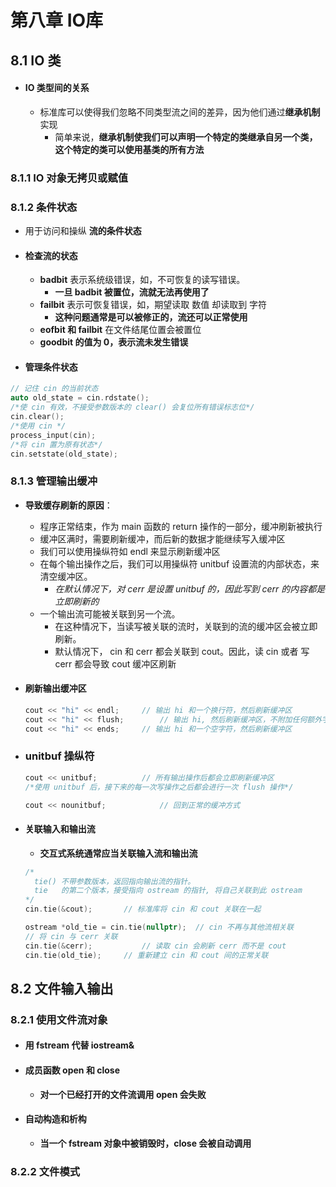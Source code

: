 # 第八章    IO库



## 8.1    IO 类

- #### IO 类型间的关系

  - 标准库可以使得我们忽略不同类型流之间的差异，因为他们通过**继承机制**实现
    - 简单来说，**继承机制使我们可以声明一个特定的类继承自另一个类，这个特定的类可以使用基类的所有方法**

### 8.1.1    IO 对象无拷贝或赋值

### 8.1.2    条件状态

- 用于访问和操纵 **流的条件状态**

- #### 检查流的状态

  - **badbit** 表示系统级错误，如，不可恢复的读写错误。
    - **一旦 badbit 被置位，流就无法再使用了**
  - **failbit** 表示可恢复错误，如，期望读取 数值 却读取到 字符
    - **这种问题通常是可以被修正的，流还可以正常使用**
  - **eofbit 和 failbit** 在文件结尾位置会被置位
  - **goodbit 的值为 0，表示流未发生错误**

- #### 管理条件状态

```c++
// 记住 cin 的当前状态
auto old_state = cin.rdstate();
/*使 cin 有效，不接受参数版本的 clear() 会复位所有错误标志位*/
cin.clear();
/*使用 cin */
process_input(cin);
/*将 cin 置为原有状态*/
cin.setstate(old_state);
```

### 8.1.3    管理输出缓冲

- **导致缓存刷新的原因**：
  - 程序正常结束，作为 main 函数的 return 操作的一部分，缓冲刷新被执行
  - 缓冲区满时，需要刷新缓冲，而后新的数据才能继续写入缓冲区
  - 我们可以使用操纵符如 endl 来显示刷新缓冲区
  - 在每个输出操作之后，我们可以用操纵符 unitbuf 设置流的内部状态，来清空缓冲区。
    - *在默认情况下，对 cerr 是设置 unitbuf 的，因此写到 cerr 的内容都是立即刷新的*
  - 一个输出流可能被关联到另一个流。
    - 在这种情况下，当读写被关联的流时，关联到的流的缓冲区会被立即刷新。
    - 默认情况下， cin 和 cerr 都会关联到 cout。因此，读 cin 或者 写 cerr 都会导致 cout 缓冲区刷新

- #### 刷新输出缓冲区

  ```c++
  cout << "hi" << endl;		// 输出 hi 和一个换行符，然后刷新缓冲区
  cout << "hi" << flush;		// 输出 hi, 然后刷新缓冲区，不附加任何额外字符
  cout << "hi" << ends;		// 输出 hi 和一个空字符，然后刷新缓冲区
  ```

- ### unitbuf 操纵符

  ```c++
  cout << unitbuf;			// 所有输出操作后都会立即刷新缓冲区
  /*使用 unitbuf 后，接下来的每一次写操作之后都会进行一次 flush 操作*/
  
  cout << nounitbuf;			// 回到正常的缓冲方式
  ```

  

- #### 关联输入和输出流

  - **交互式系统通常应当关联输入流和输出流**

  ```c++
  /*
  	tie() 不带参数版本，返回指向输出流的指针。
  	tie   的第二个版本，接受指向 ostream 的指针, 将自己关联到此 ostream
  */
  cin.tie(&cout);		// 标准库将 cin 和 cout 关联在一起
  
  ostream *old_tie = cin.tie(nullptr);	// cin 不再与其他流相关联
  // 将 cin 与 cerr 关联
  cin.tie(&cerr);			// 读取 cin 会刷新 cerr 而不是 cout
  cin.tie(old_tie);		// 重新建立 cin 和 cout 间的正常关联
  
  ```

  

## 8.2    文件输入输出

### 8.2.1    使用文件流对象

- #### 用 fstream 代替 iostream&

- #### 成员函数 open 和 close

  - **对一个已经打开的文件流调用 open 会失败**

- #### 自动构造和析构

  - **当一个 fstream 对象中被销毁时，close 会被自动调用**

### 8.2.2    文件模式















































